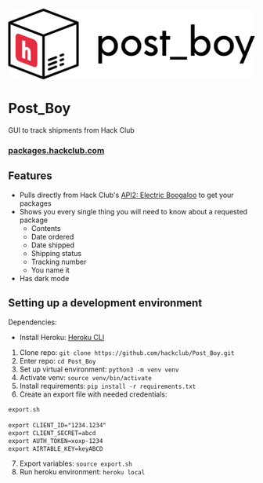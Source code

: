 ![Logo](img/logo.svg)
# Post_Boy
GUI to track shipments from Hack Club

### [packages.hackclub.com](packages.hackclub.com)

## Features

* Pulls directly from Hack Club's [API2: Electric Boogaloo](https://github.com/hackclub/api2) to get your packages
* Shows you every single thing you will need to know about a requested package
  * Contents
  * Date ordered
  * Date shipped
  * Shipping status
  * Tracking number
  * You name it
 * Has dark mode

## Setting up a development environment
Dependencies:
  - Install Heroku: [Heroku CLI](https://devcenter.heroku.com/articles/heroku-cli)
1. Clone repo: `git clone https://github.com/hackclub/Post_Boy.git`
2. Enter repo: `cd Post_Boy`
3. Set up virtual environment: `python3 -m venv venv`
4. Activate venv: `source venv/bin/activate`
5. Install requirements: `pip install -r requirements.txt`
6. Create an export file with needed credentials:
```
export.sh

export CLIENT_ID="1234.1234"
export CLIENT_SECRET=abcd
export AUTH_TOKEN=xoxp-1234
export AIRTABLE_KEY=keyABCD
```
7. Export variables: `source export.sh`
8. Run heroku environment: `heroku local`

